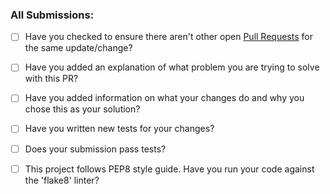 ### All Submissions:

* [ ] Have you checked to ensure there aren't other open [Pull Requests](../../pulls) for the same update/change?
* [ ] Have you added an explanation of what problem you are trying to solve with this PR?
* [ ] Have you added information on what your changes do and why you chose this as your solution?
* [ ] Have you written new tests for your changes?
* [ ] Does your submission pass tests?
* [ ] This project follows PEP8 style guide. Have you run your code against the 'flake8' linter?



